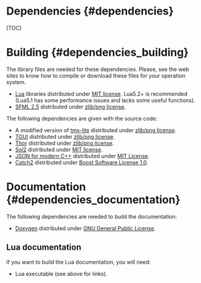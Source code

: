 Dependencies {#dependencies}
====
[TOC]

# Building {#dependencies_building}
The library files are needed for these dependencies. Please, see the web sites to know how to compile or download these files for your operation system.
  - [Lua](http://www.lua.org/) libraries distributed under [MIT license](https://opensource.org/licenses/mit-license.html). Lua5.2+ is recommended (Lua5.1 has some performance issues and lacks some useful functions).
  - [SFML 2.5](https://www.sfml-dev.org/) distributed under [zlib/png license](https://opensource.org/licenses/Zlib).

The following dependencies are given with the source code:
  - A modified version of [tmx-lite](https://github.com/fallahn/tmxlite) distributed under [zlib/png license](https://opensource.org/licenses/Zlib).
  - [TGUI](https://tgui.eu/) distributed under [zlib/png license](https://opensource.org/licenses/Zlib).
  - [Thor](http://www.bromeon.ch/libraries/thor/) distributed under [zlib/png license](https://opensource.org/licenses/Zlib).
  - [Sol2](https://github.com/ThePhD/sol2) distributed under [MIT license](https://opensource.org/licenses/mit-license.html).
  - [JSON for modern C++](https://github.com/nlohmann/json) distributed under [MIT License](https://opensource.org/licenses/mit-license.html).
  - [Catch2](https://github.com/catchorg/Catch2) distributed under [Boost Software License 1.0](https://opensource.org/licenses/BSL-1.0).

# Documentation {#dependencies_documentation}
The following dependencies are needed to build the documentation:
  - [Doxygen](http://www.stack.nl/~dimitri/doxygen/index.html) distributed under [GNU General Public License](https://opensource.org/licenses/GPL-2.0).

## Lua documentation
If you want to build the Lua documentation, you will need:
  - Lua executable (see above for links).
